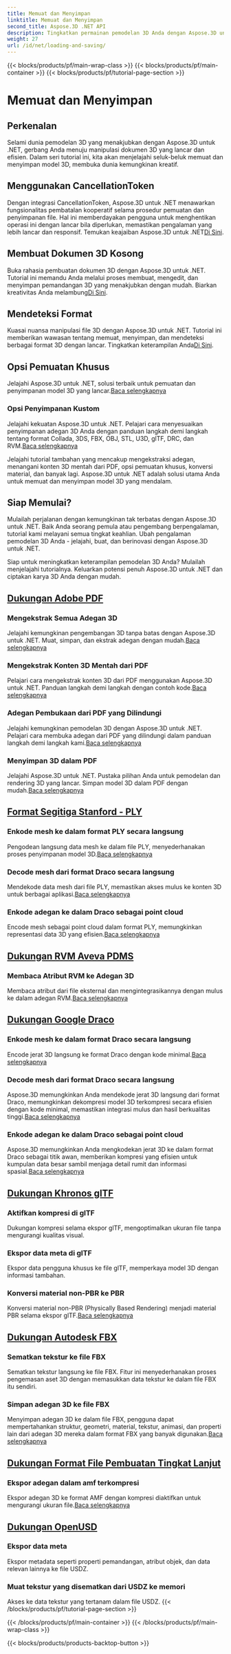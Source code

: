```yaml
---
title: Memuat dan Menyimpan
linktitle: Memuat dan Menyimpan
second_title: Aspose.3D .NET API
description: Tingkatkan permainan pemodelan 3D Anda dengan Aspose.3D untuk .NET! Kuasai teknik pemuatan dan penyimpanan yang efisien menggunakan CancellationToken. Jelajahi sekarang!
weight: 27
url: /id/net/loading-and-saving/
---
```


{{< blocks/products/pf/main-wrap-class >}}
{{< blocks/products/pf/main-container >}}
{{< blocks/products/pf/tutorial-page-section >}}

# Memuat dan Menyimpan

## Perkenalan

Selami dunia pemodelan 3D yang menakjubkan dengan Aspose.3D untuk .NET, gerbang Anda menuju manipulasi dokumen 3D yang lancar dan efisien. Dalam seri tutorial ini, kita akan menjelajahi seluk-beluk memuat dan menyimpan model 3D, membuka dunia kemungkinan kreatif.

## Menggunakan CancellationToken

Dengan integrasi CancellationToken, Aspose.3D untuk .NET menawarkan fungsionalitas pembatalan kooperatif selama prosedur pemuatan dan penyimpanan file. Hal ini memberdayakan pengguna untuk menghentikan operasi ini dengan lancar bila diperlukan, memastikan pengalaman yang lebih lancar dan responsif. Temukan keajaiban Aspose.3D untuk .NET[Di Sini](./cancellation-token/).

## Membuat Dokumen 3D Kosong

 Buka rahasia pembuatan dokumen 3D dengan Aspose.3D untuk .NET. Tutorial ini memandu Anda melalui proses membuat, mengedit, dan menyimpan pemandangan 3D yang menakjubkan dengan mudah. Biarkan kreativitas Anda melambung[Di Sini](./create-empty-3d-document/).

## Mendeteksi Format

 Kuasai nuansa manipulasi file 3D dengan Aspose.3D untuk .NET. Tutorial ini memberikan wawasan tentang memuat, menyimpan, dan mendeteksi berbagai format 3D dengan lancar. Tingkatkan keterampilan Anda[Di Sini](./detect-format/).

## Opsi Pemuatan Khusus
 Jelajahi Aspose.3D untuk .NET, solusi terbaik untuk pemuatan dan penyimpanan model 3D yang lancar.[Baca selengkapnya](./custom-load-options/)

### Opsi Penyimpanan Kustom
Jelajahi kekuatan Aspose.3D untuk .NET. Pelajari cara menyesuaikan penyimpanan adegan 3D Anda dengan panduan langkah demi langkah tentang format Collada, 3DS, FBX, OBJ, STL, U3D, glTF, DRC, dan RVM.[Baca selengkapnya](./custom-save-options/)

Jelajahi tutorial tambahan yang mencakup mengekstraksi adegan, menangani konten 3D mentah dari PDF, opsi pemuatan khusus, konversi material, dan banyak lagi. Aspose.3D untuk .NET adalah solusi utama Anda untuk memuat dan menyimpan model 3D yang mendalam.

## Siap Memulai?

Mulailah perjalanan dengan kemungkinan tak terbatas dengan Aspose.3D untuk .NET. Baik Anda seorang pemula atau pengembang berpengalaman, tutorial kami melayani semua tingkat keahlian. Ubah pengalaman pemodelan 3D Anda - jelajahi, buat, dan berinovasi dengan Aspose.3D untuk .NET.

Siap untuk meningkatkan keterampilan pemodelan 3D Anda? Mulailah menjelajahi tutorialnya. Keluarkan potensi penuh Aspose.3D untuk .NET dan ciptakan karya 3D Anda dengan mudah.
## [Dukungan Adobe PDF](pdf)
### Mengekstrak Semua Adegan 3D
Jelajahi kemungkinan pengembangan 3D tanpa batas dengan Aspose.3D untuk .NET. Muat, simpan, dan ekstrak adegan dengan mudah.[Baca selengkapnya](./pdf/extract-all-3d-scenes/)
### Mengekstrak Konten 3D Mentah dari PDF
 Pelajari cara mengekstrak konten 3D dari PDF menggunakan Aspose.3D untuk .NET. Panduan langkah demi langkah dengan contoh kode.[Baca selengkapnya](./pdf/extract-raw-3d-contents/)
### Adegan Pembukaan dari PDF yang Dilindungi
 Jelajahi kemungkinan pemodelan 3D dengan Aspose.3D untuk .NET. Pelajari cara membuka adegan dari PDF yang dilindungi dalam panduan langkah demi langkah kami.[Baca selengkapnya](./pdf/open-scene-protected/)

### Menyimpan 3D dalam PDF
 Jelajahi Aspose.3D untuk .NET. Pustaka pilihan Anda untuk pemodelan dan rendering 3D yang lancar. Simpan model 3D dalam PDF dengan mudah.[Baca selengkapnya](./pdf/save-3d-in-pdf/)


## [Format Segitiga Stanford - PLY](ply)
### Enkode mesh ke dalam format PLY secara langsung
 Pengodean langsung data mesh ke dalam file PLY, menyederhanakan proses penyimpanan model 3D.[Baca selengkapnya](ply/encode-mesh)

### Decode mesh dari format Draco secara langsung
 Mendekode data mesh dari file PLY, memastikan akses mulus ke konten 3D untuk berbagai aplikasi.[Baca selengkapnya](ply/decode-mesh)
### Enkode adegan ke dalam Draco sebagai point cloud
Encode mesh sebagai point cloud dalam format PLY, memungkinkan representasi data 3D yang efisien.[Baca selengkapnya](ply/export-to-ply-point-cloud)


## [Dukungan RVM Aveva PDMS](rvm)

### Membaca Atribut RVM ke Adegan 3D
 Membaca atribut dari file eksternal dan mengintegrasikannya dengan mulus ke dalam adegan RVM.[Baca selengkapnya](./rvm/read-existing-attributes/)


## [Dukungan Google Draco](draco)
### Enkode mesh ke dalam format Draco secara langsung
 Encode jerat 3D langsung ke format Draco dengan kode minimal.[Baca selengkapnya](draco/encode-mesh)

### Decode mesh dari format Draco secara langsung
 Aspose.3D memungkinkan Anda mendekode jerat 3D langsung dari format Draco, memungkinkan dekompresi model 3D terkompresi secara efisien dengan kode minimal, memastikan integrasi mulus dan hasil berkualitas tinggi.[Baca selengkapnya](draco/decode-mesh)

### Enkode adegan ke dalam Draco sebagai point cloud
 Aspose.3D memungkinkan Anda mengkodekan jerat 3D ke dalam format Draco sebagai titik awan, memberikan kompresi yang efisien untuk kumpulan data besar sambil menjaga detail rumit dan informasi spasial.[Baca selengkapnya](draco/encode-scene-as-point-cloud)

## [Dukungan Khronos glTF](gltf)

### Aktifkan kompresi di glTF
Dukungan kompresi selama ekspor glTF, mengoptimalkan ukuran file tanpa mengurangi kualitas visual. 

### Ekspor data meta di glTF
Ekspor data pengguna khusus ke file glTF, memperkaya model 3D dengan informasi tambahan. 

### Konversi material non-PBR ke PBR
 Konversi material non-PBR (Physically Based Rendering) menjadi material PBR selama ekspor glTF.[Baca selengkapnya](./gltf/non-pbr-to-pbr-material-conversion)


## [Dukungan Autodesk FBX](fbx)
### Sematkan tekstur ke file FBX
Sematkan tekstur langsung ke file FBX. Fitur ini menyederhanakan proses pengemasan aset 3D dengan memasukkan data tekstur ke dalam file FBX itu sendiri.

### Simpan adegan 3D ke file FBX
 Menyimpan adegan 3D ke dalam file FBX, pengguna dapat mempertahankan struktur, geometri, material, tekstur, animasi, dan properti lain dari adegan 3D mereka dalam format FBX yang banyak digunakan.[Baca selengkapnya](fbx/save-3d-scene)

## [Dukungan Format File Pembuatan Tingkat Lanjut](amf)
### Ekspor adegan dalam amf terkompresi
 Ekspor adegan 3D ke format AMF dengan kompresi diaktifkan untuk mengurangi ukuran file.[Baca selengkapnya](./amf/export-scene-compressed-amf/)

## [Dukungan OpenUSD](usd)
### Ekspor data meta

Ekspor metadata seperti properti pemandangan, atribut objek, dan data relevan lainnya ke file USDZ.

### Muat tekstur yang disematkan dari USDZ ke memori

Akses ke data tekstur yang tertanam dalam file USDZ.
{{< /blocks/products/pf/tutorial-page-section >}}

{{< /blocks/products/pf/main-container >}}
{{< /blocks/products/pf/main-wrap-class >}}

{{< blocks/products/products-backtop-button >}}
